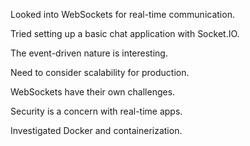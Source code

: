 Looked into WebSockets for real-time communication.

Tried setting up a basic chat application with Socket.IO.

The event-driven nature is interesting.

Need to consider scalability for production.

WebSockets have their own challenges.

Security is a concern with real-time apps.

Investigated Docker and containerization.